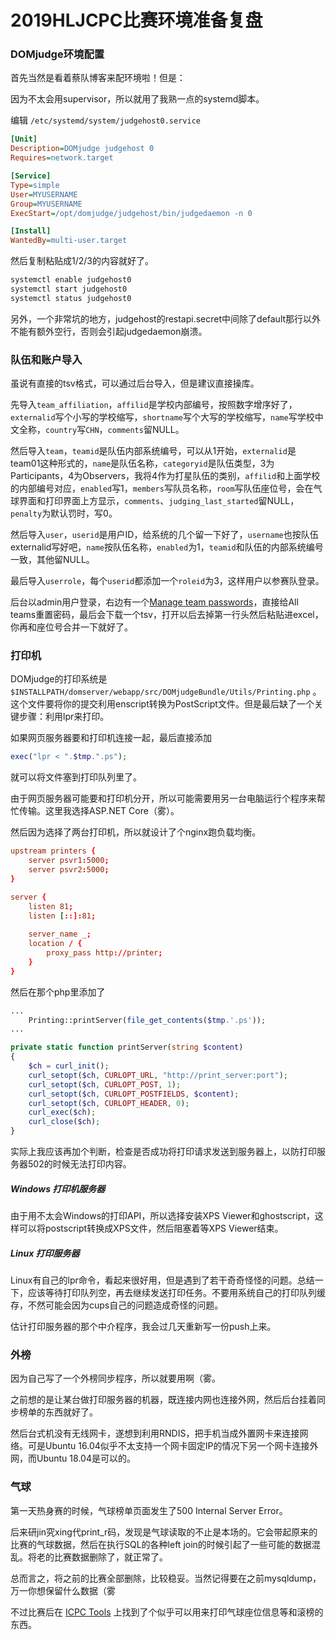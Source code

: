 # 2019HLJCPC比赛环境准备复盘

### DOMjudge环境配置

首先当然是看着蔡队博客来配环境啦！但是：

因为不太会用supervisor，所以就用了我熟一点的systemd脚本。

编辑 `/etc/systemd/system/judgehost0.service`

```ini
[Unit]
Description=DOMjudge judgehost 0
Requires=network.target

[Service]
Type=simple
User=MYUSERNAME
Group=MYUSERNAME
ExecStart=/opt/domjudge/judgehost/bin/judgedaemon -n 0

[Install]
WantedBy=multi-user.target
```

然后复制粘贴成1/2/3的内容就好了。

```bash
systemctl enable judgehost0
systemctl start judgehost0
systemctl status judgehost0
```

另外，一个非常坑的地方，judgehost的restapi.secret中间除了default那行以外不能有额外空行，否则会引起judgedaemon崩溃。

### 队伍和账户导入

虽说有直接的tsv格式，可以通过后台导入，但是建议直接操库。

先导入`team_affiliation`，`affilid`是学校内部编号，按照数字增序好了，`externalid`写个小写的学校缩写，`shortname`写个大写的学校缩写，`name`写学校中文全称，`country`写`CHN`，`comments`留NULL。

然后导入`team`，`teamid`是队伍内部系统编号，可以从1开始，`externalid`是team01这种形式的，`name`是队伍名称，`categoryid`是队伍类型，3为Participants，4为Observers，我将4作为打星队伍的类别，`affilid`和上面学校的内部编号对应，`enabled`写1，`members`写队员名称，`room`写队伍座位号，会在气球界面和打印界面上方显示，`comments`、`judging_last_started`留NULL，`penalty`为默认罚时，写0。

然后导入`user`，`userid`是用户ID，给系统的几个留一下好了，`username`也按队伍externalid写好吧，`name`按队伍名称，`enabled`为1，`teamid`和队伍的内部系统编号一致，其他留NULL。

最后导入`userrole`，每个`userid`都添加一个`roleid`为3，这样用户以参赛队登录。

后台以admin用户登录，右边有一个[Manage team passwords](https://www.domjudge.org/demoweb/jury/users/generate-passwords)，直接给All teams重置密码，最后会下载一个tsv，打开以后去掉第一行头然后粘贴进excel，你再和座位号合并一下就好了。

### 打印机

DOMjudge的打印系统是`$INSTALLPATH/domserver/webapp/src/DOMjudgeBundle/Utils/Printing.php` 。这个文件要将你的提交利用enscript转换为PostScript文件。但是最后缺了一个关键步骤：利用lpr来打印。

如果网页服务器要和打印机连接一起，最后直接添加

```php
exec("lpr < ".$tmp.".ps");
```

就可以将文件塞到打印队列里了。

由于网页服务器可能要和打印机分开，所以可能需要用另一台电脑运行个程序来帮忙传输。这里我选择ASP.NET Core（雾）。

然后因为选择了两台打印机，所以就设计了个nginx跑负载均衡。

```conf
upstream printers {
    server psvr1:5000;
    server psvr2:5000;
}

server {
    listen 81;
    listen [::]:81;
    
    server_name _;
    location / {
        proxy_pass http://printer;
    }
}
```

然后在那个php里添加了

```php
...
    Printing::printServer(file_get_contents($tmp.'.ps'));
...

private static function printServer(string $content)
{
    $ch = curl_init();
    curl_setopt($ch, CURLOPT_URL, "http://print_server:port");
    curl_setopt($ch, CURLOPT_POST, 1);
    curl_setopt($ch, CURLOPT_POSTFIELDS, $content);
    curl_setopt($ch, CURLOPT_HEADER, 0);
    curl_exec($ch);
    curl_close($ch);
}
```

实际上我应该再加个判断，检查是否成功将打印请求发送到服务器上，以防打印服务器502的时候无法打印内容。

##### Windows 打印机服务器

由于用不太会Windows的打印API，所以选择安装XPS Viewer和ghostscript，这样可以将postscript转换成XPS文件，然后阻塞着等XPS Viewer结束。

##### Linux 打印服务器

Linux有自己的lpr命令，看起来很好用，但是遇到了若干奇奇怪怪的问题。总结一下，应该等待打印队列空，再去继续发送打印任务。不要用系统自己的打印队列缓存，不然可能会因为cups自己的问题造成奇怪的问题。

估计打印服务器的那个中介程序，我会过几天重新写一份push上来。

### 外榜

因为自己写了一个外榜同步程序，所以就要用啊（雾。

之前想的是让某台做打印服务器的机器，既连接内网也连接外网，然后后台挂着同步榜单的东西就好了。

然后台式机没有无线网卡，遂想到利用RNDIS，把手机当成外置网卡来连接网络。可是Ubuntu 16.04似乎不太支持一个网卡固定IP的情况下另一个网卡连接外网，而Ubuntu 18.04是可以的。

### 气球

第一天热身赛的时候，气球榜单页面发生了500 Internal Server Error。

后来研jin究xing代print_r码，发现是气球读取的不止是本场的。它会带起原来的比赛的气球数据，然后在执行SQL的各种left join的时候引起了一些可能的数据混乱。将老的比赛数据删除了，就正常了。

总而言之，将之前的比赛全部删除，比较稳妥。当然记得要在之前mysqldump，万一你想保留什么数据（雾

不过比赛后在 [ICPC Tools](https://icpc.baylor.edu/icpctools/) 上找到了个似乎可以用来打印气球座位信息等和滚榜的东西。